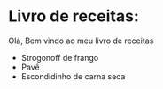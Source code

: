 
# Livro de receitas: #

Olá, Bem vindo ao meu livro de receitas

- Strogonoff de frango
- Pavê
- Escondidinho de carna seca
